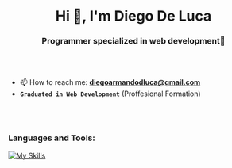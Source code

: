 <h1 align="center">Hi 👋, I'm Diego De Luca</h1>
<h3 align="center">Programmer specialized in web development🌟</h3>

<br>

<br>

- 📫 How to reach me: **diegoarmandodluca@gmail.com**
- <strong><code>Graduated in Web Development</code></strong> (Proffesional Formation) 
<br>

<br>

<h3 align="left">Languages and Tools:</h3>

[![My Skills](https://skillicons.dev/icons?i=react,js,java,c,cs,php,tailwind,laravel&perline=3)](https://skillicons.dev)
